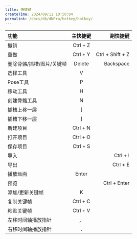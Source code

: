 ```yaml
---
title: 快捷键
createTime: 2024/09/11 10:50:04
permalink: /docs/db/dbPro/hotkey/hotkey/
---
```


| 功能  | 主快捷键	  | 副快捷键 |
|:------------- |:---------------:| -------------:|
| 撤销	     | Ctrl   + Z|         |
| 重做		 | Ctrl   + Y|  Ctrl   + Shift + Z  |
| 删除骨骼/插槽/图片/关键帧		 | Delete |  Backspace  |
| 选择工具	 | V    |            |
| Pose工具	| P    |            |
| 	移动工具	|H     |            |
| 创建骨骼工具		|  N   |            |
| 插槽上移一层		|  [   |            |
| 插槽下移一层	|  ]   |            |
| 新建项目		|  Ctrl   + N   |            |
| 打开项目		|  Ctrl   + O  |            |
| 保存项目		|  Ctrl   + S  |            |
| 导入	|     |   Ctrl   + I |
| 导出	|     |  Ctrl   + E |
| 播放动画		| Enter    |            |
|预览|     |  Ctrl + Enter  |
| 添加/更新关键帧		|  K   |            |
| 复制关键帧		|  Ctrl   + C    |            |
| 粘贴关键帧		|  Ctrl   + V   |            |
| 左移时间轴播放指针		|  ，   |            |
| 右移时间轴播放指针		|   .  |            |

